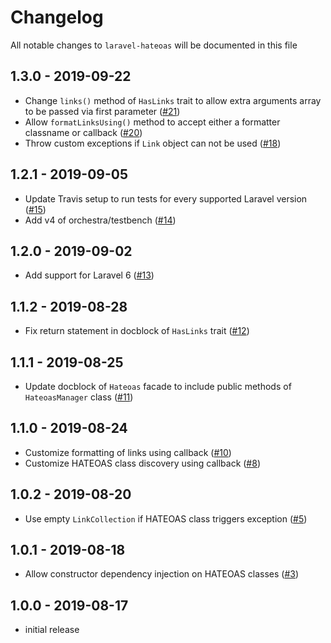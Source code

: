 # Changelog

All notable changes to `laravel-hateoas` will be documented in this file

## 1.3.0 - 2019-09-22

- Change `links()` method of `HasLinks` trait to allow extra arguments array to be passed via first parameter ([#21](https://github.com/gdebrauwer/laravel-hateoas/pull/21))
- Allow `formatLinksUsing()` method to accept either a formatter classname or callback ([#20](https://github.com/gdebrauwer/laravel-hateoas/pull/20))
- Throw custom exceptions if `Link` object can not be used ([#18](https://github.com/gdebrauwer/laravel-hateoas/pull/18))

## 1.2.1 - 2019-09-05

- Update Travis setup to run tests for every supported Laravel version ([#15](https://github.com/gdebrauwer/laravel-hateoas/pull/15))
- Add v4 of orchestra/testbench ([#14](https://github.com/gdebrauwer/laravel-hateoas/pull/14))

## 1.2.0 - 2019-09-02

- Add support for Laravel 6 ([#13](https://github.com/gdebrauwer/laravel-hateoas/pull/13))

## 1.1.2 - 2019-08-28

- Fix return statement in docblock of `HasLinks` trait ([#12](https://github.com/gdebrauwer/laravel-hateoas/pull/12))

## 1.1.1 - 2019-08-25

- Update docblock of `Hateoas` facade to include public methods of `HateoasManager` class ([#11](https://github.com/gdebrauwer/laravel-hateoas/pull/11))

## 1.1.0 - 2019-08-24

- Customize formatting of links using callback ([#10](https://github.com/gdebrauwer/laravel-hateoas/pull/10))
- Customize HATEOAS class discovery using callback ([#8](https://github.com/gdebrauwer/laravel-hateoas/pull/8))

## 1.0.2 - 2019-08-20

- Use empty `LinkCollection` if HATEOAS class triggers exception ([#5](https://github.com/gdebrauwer/laravel-hateoas/pull/5))

## 1.0.1 - 2019-08-18

- Allow constructor dependency injection on HATEOAS classes ([#3](https://github.com/gdebrauwer/laravel-hateoas/pull/3))

## 1.0.0 - 2019-08-17

- initial release
